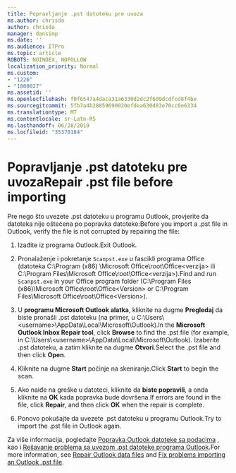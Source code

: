 ```yaml
---
title: Popravljanje .pst datoteku pre uvoza
ms.author: chrisda
author: chrisda
manager: dansimp
ms.date: ''
ms.audience: ITPro
ms.topic: article
ROBOTS: NOINDEX, NOFOLLOW
localization_priority: Normal
ms.custom:
- "1226"
- "1800027"
ms.assetid: ''
ms.openlocfilehash: f0f6547a4daca31a6330d2dc2f609dcdfcd8f4be
ms.sourcegitcommit: 5fb7a4b28859690020efdea630d03e70cc0e6334
ms.translationtype: MT
ms.contentlocale: sr-Latn-RS
ms.lasthandoff: 06/28/2019
ms.locfileid: "35370184"
---
```

# <a name="repair-pst-file-before-importing"></a><span data-ttu-id="9f707-102">Popravljanje .pst datoteku pre uvoza</span><span class="sxs-lookup"><span data-stu-id="9f707-102">Repair .pst file before importing</span></span>

<span data-ttu-id="9f707-103">Pre nego što uvezete .pst datoteku u programu Outlook, provjerite da datoteka nije oštećena po popravka datoteke:</span><span class="sxs-lookup"><span data-stu-id="9f707-103">Before you import a .pst file in Outlook, verify the file is not corrupted by repairing the file:</span></span>

1. <span data-ttu-id="9f707-104">Izađite iz programa Outlook.</span><span class="sxs-lookup"><span data-stu-id="9f707-104">Exit Outlook.</span></span>

2. <span data-ttu-id="9f707-105">Pronalaženje i pokretanje `Scanpst.exe` u fascikli programa Office (datoteka C:\Program (x86) \Microsoft Office\root\Office\<verzija\> ili C:\Program Files\Microsoft Office\root\Office\<verzija\>).</span><span class="sxs-lookup"><span data-stu-id="9f707-105">Find and run `Scanpst.exe` in your Office program folder (C:\Program Files (x86)\Microsoft Office\root\Office\<Version\> or C:\Program Files\Microsoft Office\root\Office\<Version\>).</span></span>

3. <span data-ttu-id="9f707-106">U **programu Microsoft Outlook alatka**, kliknite na dugme **Pregledaj** da biste pronašli .pst datoteku (na primer, u C:\Users\\<username\>\AppData\Local\Microsoft\Outlook).</span><span class="sxs-lookup"><span data-stu-id="9f707-106">In the **Microsoft Outlook Inbox Repair tool**, click **Browse** to find the .pst file (for example, in C:\Users\\<username\>\AppData\Local\Microsoft\Outlook).</span></span> <span data-ttu-id="9f707-107">Izaberite .pst datoteku, a zatim kliknite na dugme **Otvori**.</span><span class="sxs-lookup"><span data-stu-id="9f707-107">Select the .pst file and then click **Open**.</span></span>

4. <span data-ttu-id="9f707-108">Kliknite na dugme **Start** počinje na skeniranje.</span><span class="sxs-lookup"><span data-stu-id="9f707-108">Click **Start** to begin the scan.</span></span>

5. <span data-ttu-id="9f707-109">Ako naiđe na greške u datoteci, kliknite da **biste popravili**, a onda kliknite na **OK** kada popravka bude dovršena.</span><span class="sxs-lookup"><span data-stu-id="9f707-109">If errors are found in the file, click **Repair**, and then click **OK** when the repair is complete.</span></span>

6. <span data-ttu-id="9f707-110">Ponovo pokušajte da uvezete .pst datoteku u programu Outlook.</span><span class="sxs-lookup"><span data-stu-id="9f707-110">Try to import the .pst file in Outlook again.</span></span>

<span data-ttu-id="9f707-111">Za više informacija, pogledajte [Popravka Outlook datoteke sa podacima](https://support.office.com/article/25663bc3-11ec-4412-86c4-60458afc5253) , kao i [Rešavanje problema sa uvozom .pst datoteke programa Outlook](https://support.office.com/article/2d2e50dc-5c36-4ab2-ab50-f1be733b3d6e).</span><span class="sxs-lookup"><span data-stu-id="9f707-111">For more information, see [Repair Outlook data files](https://support.office.com/article/25663bc3-11ec-4412-86c4-60458afc5253) and [Fix problems importing an Outlook .pst file](https://support.office.com/article/2d2e50dc-5c36-4ab2-ab50-f1be733b3d6e).</span></span>
